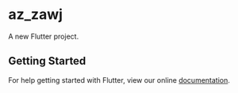 # az_zawj

A new Flutter project.

## Getting Started

For help getting started with Flutter, view our online
[documentation](https://flutter.io/).
